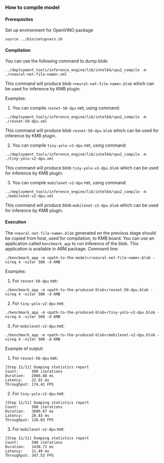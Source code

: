 ### How to compile model

#### Prerequisites
Set up environment for OpenVINO package
```
source ../bin/setupvars.sh
```

#### Compilation

You can use the following command to dump blob:

```
../deployment_tools/inference_engine/lib/intel64/vpu2_compile -m ./<neural-net-file-name>.xml
```
This command will produce blob `<neural-net-file-name>.blob` which can be used for inference by KMB plugin.

Examples:

1. You can compile `resnet-50-dpu` net, using command:

```
../deployment_tools/inference_engine/lib/intel64/vpu2_compile -m ./resnet-50-dpu.xml
```
This command will produce blob `resnet-50-dpu.blob` which can be used for inference by KMB plugin.

2. You can compile `tiny-yolo-v2-dpu` net, using command:

```
../deployment_tools/inference_engine/lib/intel64/vpu2_compile -m ./tiny-yolo-v2-dpu.xml
```
This command will produce blob `tiny-yolo-v2-dpu.blob` which can be used for inference by KMB plugin.

3. You can compile `mobilenet-v2-dpu` net, using command:

```
../deployment_tools/inference_engine/lib/intel64/vpu2_compile -m ./mobilenet-v2-dpu.xml
```
This command will produce blob `mobilenet-v2-dpu.blob` which can be used for inference by KMB plugin.

#### Execution

The `<neural-net-file-name>.blob` generated on the previous stage should be copied from host, used for compilation, to KMB board.
You can use an application called `benchmark_app` to run inference of the blob.
This application is available in ARM package. Command line:
```
./benchmark_app -m <path-to-the-model>/<neural-net-file-name>.blob -nireq 4 -niter 500 -d KMB
```

Examples:

1. For `resnet-50-dpu` net:
```
./benchmark_app -m <path-to-the-produced-blob>/resnet-50-dpu.blob -nireq 4 -niter 500 -d KMB
```

2. For `tiny-yolo-v2-dpu` net:
```
./benchmark_app -m <path-to-the-produced-blob>/tiny-yolo-v2-dpu.blob -nireq 4 -niter 500 -d KMB
```

3. For `mobilenet-v2-dpu` net:
```
./benchmark_app -m <path-to-the-produced-blob>/mobilenet-v2-dpu.blob -nireq 4 -niter 500 -d KMB
```

Example of output:

1. For `resnet-50-dpu` net:
```
[Step 11/11] Dumping statistics report
Count:      500 iterations
Duration:   2866.88 ms
Latency:    22.91 ms
Throughput: 174.41 FPS
```

2. For `tiny-yolo-v2-dpu` net:
```
[Step 11/11] Dumping statistics report
Count:      500 iterations
Duration:   3606.67 ms
Latency:    28.83 ms
Throughput: 138.63 FPS
```

3. For `mobilenet-v2-dpu` net:
```
[Step 11/11] Dumping statistics report
Count:      500 iterations
Duration:   1438.71 ms
Latency:    11.49 ms
Throughput: 347.53 FPS
```
